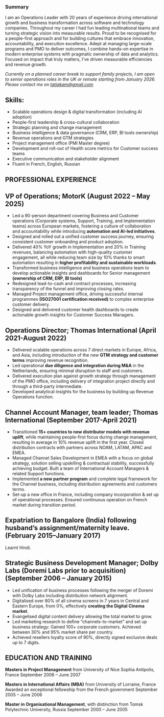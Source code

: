 ### Summary  
I am an Operations Leader with 20 years of experience driving international growth and business transformation across software and technology companies.
Throughout my career I had fun leading multinational teams and turning strategic vision into measurable results. Proud to be recognised for a people-first approach and for building cultures that embrace innovation, accountability, and execution excellence. Adept at managing large-scale programs and PMO to deliver outcomes, I combine hands-on expertise in modern enterprise systems with pragmatic ownership of data and analytics. Focused on impact that truly matters, I’ve driven measurable efficiencies and revenue growth.

*Currently on a planned career break to support family projects, I am open to senior operations roles in the UK or remote starting from January 2026. Please contact me on tatiakam@gmail.com*

## Skills:
- Scalable operations design & digital transformation (including AI adoption)
- People-first leadership & cross-cultural collaboration
- Strategic planning and change management
- Business intelligence & data governance (CRM, ERP, BI tools ownership)
- Revenue operations and GTM strategies
- Project management office (PMI Master degree)
- Development and roll-out of Health score metrics for Customer success teams
- Executive communication and stakeholder alignment
- Fluent in French, English, Russian
  
## PROFESSIONAL EXPERIENCE

## VP of Operations; MotorK (August 2022 – May 2025)
- Led a 90-person department covering Business and Customer operations (Corporate systems, Support, Training, and Implementation teams) across European markets, fostering a culture of collaboration and accountability while introducing **automation and AI-led initiatives**.
- Designed and rolled out a unified customer success journey, ensuring consistent customer onboarding and product adoption.
- Delivered 40% YoY growth in Implementation and 20% in Training revenues, balancing automation with high-quality customer engagement, all while reducing team size by 10% thanks to smart automation resulting in **higher profitability and sustainable workloads**.
- Transformed business intelligence and business operations team to develop actionable insights and dashboards for Senior management **(ownership of CRM, ERP, BI tools)**
- Redesigned lead-to-cash and contract processes, increasing transparency of the funnel and improving closing rates.
- Managed Project management office, driving successful internal programmes **(ISO27001 certification received)** to complex enterprise customer delivery.
- Designed and delivered customer health dashboards to create actionable growth insights for Customer Success Managers.
  
## Operations Director; Thomas International (April 2021-August 2022)
- Delivered scalable operations across 7 direct markets in Europe, Africa, and Asia, including introduction of the new **GTM strategy and customer terms** improving revenue recognition.
- Led operational **due diligence and integration during M&A** in the Netherlands, ensuring minimal disruption to staff and customers.
- Delivered execution plan against growth strategy through management of the PMO office, including delivery of integration project directly and through a third-party intermediate.
- Developed analytical insights for the business by building up Revenue Operations function.
  
## Channel Account Manager, team leader; Thomas International (September 2017-April 2021)
- Transitioned **15+ countries to new distributor models with revenue uplift**, while maintaining people-first focus during change management, resulting in average in 10% revenue uplift in the first year. Closed distribution contracts with partners across NOAM, LATAM, APAC and EMEA.
- Managed Channel Sales Development in EMEA with a focus on global strategy, solution selling upskilling & contractual stability, successfully achieving budget. Built a team of International Account Managers & related Support functions.
- Implemented **a new partner program** and complete legal framework for the Channel business, including distribution agreements and customers terms.
- Set-up a new office in France, including company incorporation & set up of operational processes. Ensured continuous operation on French market during transition period.
  
## Expatriation to Bangalore (India) following husband’s assignment/maternity leave. (February 2015–January 2017)
Learnt Hindi. 

## Strategic Business Development Manager; Dolby Labs (Doremi Labs prior to acquisition) (September 2006 – January 2015)
- Led unification of business processes following the merger of Doremi with Dolby Labs including distribution network alignment.
- Digitalised over 80% of all cinema screens in 7 years in Central and Eastern Europe, from 0%, effectively **creating the Digital Cinema market**.
- Evangelised digital content delivery allowing the total market to grow.
- Led marketing research to define “channels-to-market” and set up business strategy: Gained 100+ corporate customers. Achieved between 30% and 95% market share per country.
- Achieved resellers loyalty score of 90%, directly signed exclusive deals up to 7 digits.

## EDUCATION AND TRAINING

**Masters in Project Management** from University of Nice Sophia Antipolis, France September 2006 – June 2007

**Masters in International Affairs (MBA)** from University of Lorraine, France Awarded an exceptional fellowship from the French government September 2005 – June 2006

**Master in Organisational Management**, with distinction from Tomsk Polytechnic University, Russia September 2000 – June 2005

